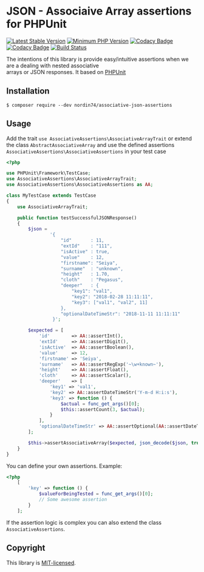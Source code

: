 # JSON - Associaive Array assertions for PHPUnit
[![Latest Stable Version](https://img.shields.io/packagist/v/nordin74/associative-json-assertions.svg)](https://packagist.org/packages/nordin74/associative-json-assertions)
[![Minimum PHP Version](https://img.shields.io/badge/php-7.2%7C7.3-8892BF.svg?style=flat-square)](https://php.net/)
[![Codacy Badge](https://app.codacy.com/project/badge/Grade/aa6cf0cfef614ea5a6231117f68ad725)](https://www.codacy.com/gh/nordin74/associative-json-assertions/dashboard?utm_source=github.com&amp;utm_medium=referral&amp;utm_content=nordin74/associative-json-assertions&amp;utm_campaign=Badge_Grade)
[![Codacy Badge](https://app.codacy.com/project/badge/Coverage/aa6cf0cfef614ea5a6231117f68ad725)](https://www.codacy.com/gh/nordin74/associative-json-assertions/dashboard?utm_source=github.com&utm_medium=referral&utm_content=nordin74/associative-json-assertions&utm_campaign=Badge_Coverage)
[![Build Status](https://travis-ci.org/nordin74/associative-json-assertions.svg?branch=master)](https://travis-ci.org/nordin74/associative-json-assertions)

The intentions of this library is provide easy/intuitive assertions when we are a dealing with nested associative     
arrays or JSON responses. It based on [PHPUnit](https://phpunit.de/)


## Installation
    $ composer require --dev nordin74/associative-json-assertions

## Usage
Add the trait `use AssociativeAssertions\AssociativeArrayTrait` or extend the class `AbstractAssociativeArray` and 
use the defined assertions `AssociativeAssertions\AssociativeAssertions` in your test case
```php
<?php

use PHPUnit\Framework\TestCase;
use AssociativeAssertions\AssociativeArrayTrait;
use AssociativeAssertions\AssociativeAssertions as AA;

class MyTestCase extends TestCase
{
    use AssociativeArrayTrait;

    public function testSuccessfulJSONResponse()
    {
        $json =
                '{
                    "id"       : 11,
                    "extId"    : "111",
                    "isActive" : true,
                    "value"    : 12,
                    "firstname": "Seiya",
                    "surname"  : "unknown",
                    "height"   : 1.70,
                    "cloth"    : "Pegasus",
                    "deeper"   : {
                        "key1": "val1",
                        "key2": "2018-02-28 11:11:11",
                        "key3": ["val1", "val2", 11]
                    },
                    "optionalDateTimeStr": "2018-11-11 11:11:11"
                 }';

        $expected = [
            'id'        => AA::assertInt(),
            'extId'     => AA::assertDigit(),
            'isActive'  => AA::assertBoolean(),
            'value'     => 12,
            'firstname' => 'Seiya',
            'surname'   => AA::assertRegExp('~\w+known~'),
            'height'    => AA::assertFloat(),
            'cloth'     => AA::assertScalar(),
            'deeper'    => [
                'key1' => 'val1',
                'key2' => AA::assertDateTimeStr('Y-m-d H:i:s'),
                'key3' => function () {
                    $actual = func_get_args()[0];
                    $this::assertCount(3, $actual);
                }
            ],
            'optionalDateTimeStr' => AA::assertOptional(AA::assertDateTimeStr('Y-m-d H:i:s'))
        ];

        $this->assertAssociativeArray($expected, json_decode($json, true));
    }
}
```

You can define your own assertions. Example: 
```php
<?php
    [
        'key' => function () {
            $valueForBeingTested = func_get_args()[0];
            // Some awesome assertion
        }
    ];
```
If the assertion logic is complex you can also extend the class `AssociativeAssertions`.

## Copyright
This library is [MIT-licensed](LICENSE.txt).